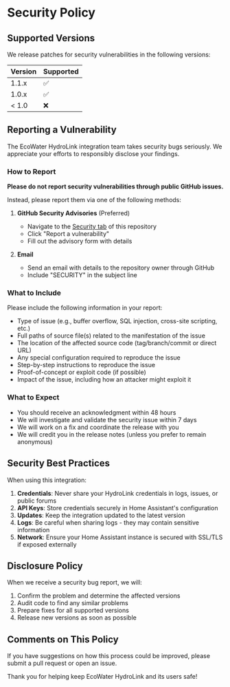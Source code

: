 # Security Policy

## Supported Versions

We release patches for security vulnerabilities in the following versions:

| Version | Supported          |
| ------- | ------------------ |
| 1.1.x   | :white_check_mark: |
| 1.0.x   | :white_check_mark: |
| < 1.0   | :x:                |

## Reporting a Vulnerability

The EcoWater HydroLink integration team takes security bugs seriously. We appreciate your efforts to responsibly disclose your findings.

### How to Report

**Please do not report security vulnerabilities through public GitHub issues.**

Instead, please report them via one of the following methods:

1. **GitHub Security Advisories** (Preferred)
   - Navigate to the [Security tab](https://github.com/GrumpyTanker/Ecowater-Hydrolink-HACS/security/advisories/new) of this repository
   - Click "Report a vulnerability"
   - Fill out the advisory form with details

2. **Email**
   - Send an email with details to the repository owner through GitHub
   - Include "SECURITY" in the subject line

### What to Include

Please include the following information in your report:

- Type of issue (e.g., buffer overflow, SQL injection, cross-site scripting, etc.)
- Full paths of source file(s) related to the manifestation of the issue
- The location of the affected source code (tag/branch/commit or direct URL)
- Any special configuration required to reproduce the issue
- Step-by-step instructions to reproduce the issue
- Proof-of-concept or exploit code (if possible)
- Impact of the issue, including how an attacker might exploit it

### What to Expect

- You should receive an acknowledgment within 48 hours
- We will investigate and validate the security issue within 7 days
- We will work on a fix and coordinate the release with you
- We will credit you in the release notes (unless you prefer to remain anonymous)

## Security Best Practices

When using this integration:

1. **Credentials**: Never share your HydroLink credentials in logs, issues, or public forums
2. **API Keys**: Store credentials securely in Home Assistant's configuration
3. **Updates**: Keep the integration updated to the latest version
4. **Logs**: Be careful when sharing logs - they may contain sensitive information
5. **Network**: Ensure your Home Assistant instance is secured with SSL/TLS if exposed externally

## Disclosure Policy

When we receive a security bug report, we will:

1. Confirm the problem and determine the affected versions
2. Audit code to find any similar problems
3. Prepare fixes for all supported versions
4. Release new versions as soon as possible

## Comments on This Policy

If you have suggestions on how this process could be improved, please submit a pull request or open an issue.

Thank you for helping keep EcoWater HydroLink and its users safe!
